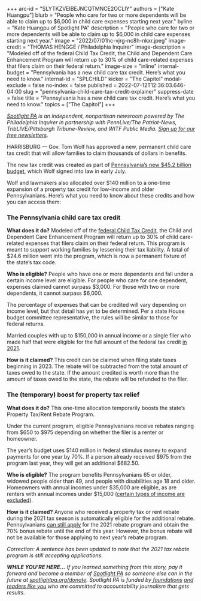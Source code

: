 +++
arc-id = "SLYTKZVEIBEJNCQTMNCE2OCLIY"
authors = ["Kate Huangpu"]
blurb = "People who care for two or more dependents will be able to claim up to $6,000 in child care expenses starting next year."
byline = "Kate Huangpu of Spotlight PA"
description = "People who care for two or more dependents will be able to claim up to $6,000 in child care expenses starting next year."
image = "2022/07/01hc-vjrg-nc8h-nkxr.jpeg"
image-credit = "THOMAS HENGGE / Philadelphia Inquirer"
image-description = "Modeled off of the federal Child Tax Credit, the Child and Dependent Care Enhancement Program will return up to 30% of child care-related expenses that filers claim on their federal return."
image-size = "inline"
internal-budget = "Pennsylvania has a new child care tax credit. Here’s what you need to know."
internal-id = "SPLCHILD"
kicker = "The Capitol"
modal-exclude = false
no-index = false
published = 2022-07-12T12:36:03.646-04:00
slug = "pennsylvania-child-care-tax-credit-explainer"
suppress-date = false
title = "Pennsylvania has a new child care tax credit. Here’s what you need to know."
topics = ["The Capitol"]
+++

<a href="https://www.spotlightpa.org/"><i>Spotlight PA</i></a><i> is an independent, nonpartisan newsroom powered by The Philadelphia Inquirer in partnership with PennLive/The Patriot-News, TribLIVE/Pittsburgh Tribune-Review, and WITF Public Media. </i><a href="https://www.spotlightpa.org/newsletters"><i>Sign up for our free newsletters</i></a><i>.</i>

HARRISBURG — Gov. Tom Wolf has approved a new, permanent child care tax credit that will allow families to claim thousands of dollars in benefits.

The new tax credit was created as part of <a href="https://www.spotlightpa.org/news/2022/07/pa-budget-education-funding-stimulus-money-plan/">Pennsylvania’s new $45.2 billion budget</a>, which Wolf signed into law in early July.

Wolf and lawmakers also allocated over $140 million to a one-time expansion of a property tax credit for low-income and older Pennsylvanians. Here’s what you need to know about these credits and how you can access them:

<script src="https://www.spotlightpa.org/embed.js" async></script><div data-spl-embed-version="1" data-spl-src="https://www.spotlightpa.org/embeds/newsletter/"></div>

### The Pennsylvania child care tax credit

<b>What does it do?</b> Modeled off of the <a href="https://home.treasury.gov/policy-issues/coronavirus/assistance-for-american-families-and-workers/child-tax-credit">federal Child Tax Credit</a>, the Child and Dependent Care Enhancement Program will return up to 30% of child care-related expenses that filers claim on their federal return. This program is meant to support working families by lessening their tax liability. A total of $24.6 million went into the program, which is now a permanent fixture of the state’s tax code.

<b>Who is eligible?</b> People who have one or more dependents and fall under a certain income level are eligible. For people who care for one dependent, expenses claimed cannot surpass $3,000. For those with two or more dependents, it cannot surpass $6,000.

The percentage of expenses that can be credited will vary depending on income level, but that detail has yet to be determined. Per a state House budget committee representative, the rules will be similar to those for federal returns.

Married couples with up to $150,000 in annual income or a single filer who made half that were eligible for the full amount of the federal tax credit <a href="https://www.irs.gov/credits-deductions/individuals/child-tax-credit">in 2021</a>.

<b>How is it claimed?</b> This credit can be claimed when filing state taxes beginning in 2023. The rebate will be subtracted from the total amount of taxes owed to the state. If the amount credited is worth more than the amount of taxes owed to the state, the rebate will be refunded to the filer.

<script src="https://www.spotlightpa.org/embed.js" async></script><div data-spl-embed-version="1" data-spl-src="https://www.spotlightpa.org/embeds/donate/"></div>

### The (temporary) boost for property tax relief

<b>What does it do?</b> This one-time allocation temporarily boosts the state’s Property Tax/Rent Rebate Program.

Under the current program, eligible Pennsylvanians receive rebates ranging from $650 to $975 depending on whether the filer is a renter or homeowner.

The year’s budget uses $140 million in federal stimulus money to expand payments for one year by 70%. If a person already received $975 from the program last year, they will get an additional $682.50.

<b>Who is eligible?</b> The program benefits Pennsylvanians 65 or older, widowed people older than 49, and people with disabilities age 18 and older. Homeowners with annual incomes under $35,000 are eligible, as are renters with annual incomes under $15,000 (<a href="https://www.revenue.pa.gov/FormsandPublications/FormsforIndividuals/PTRR/Documents/rev-573.pdf">certain types of income are excluded</a>).

<b>How is it claimed?</b> Anyone who received a property tax or rent rebate during the 2021 tax season is automatically eligible for the additional rebate. Pennsylvanians <a href="https://mypath.pa.gov/_/#3" target="_blank">can still apply</a> for the 2021 rebate program and obtain the 70% bonus rebate until the end of this year. However, the bonus rebate will not be available for those applying to next year’s rebate program.

<i>Correction: A sentence has been updated to note that the 2021 tax rebate program is still accepting applications.</i>

<i><b>WHILE YOU’RE HERE...</b></i><i> If you learned something from this story, pay it forward and become a member of </i><a href="https://www.spotlightpa.org/"><i>Spotlight PA</i></a><i> so someone else can in the future at </i><a href="http://spotlightpa.org/donate"><i>spotlightpa.org/donate</i></a><i>. Spotlight PA is funded by</i><a href="https://www.spotlightpa.org/support"><i> foundations</i></a><i> </i><a href="https://www.spotlightpa.org/support"><i>and readers like you</i></a><i> who are committed to accountability journalism that gets results.</i>
